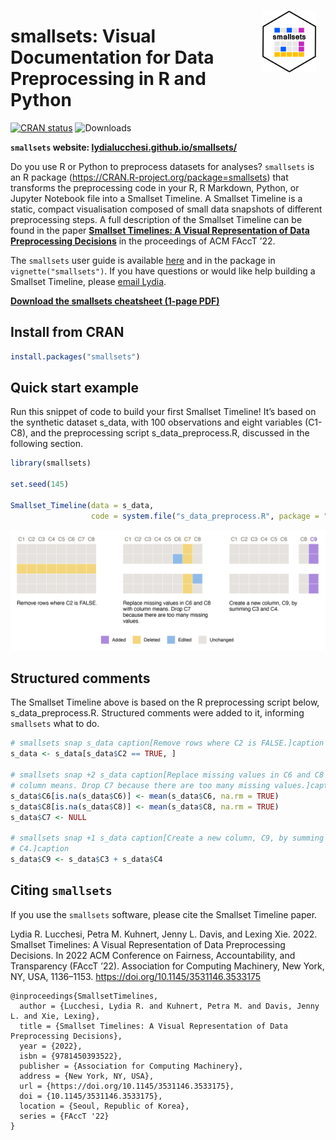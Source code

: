 
<img src="man/figures/hex_sticker.png" width="17%" style="float:right; padding:15px" style="display: block; margin: auto 0 auto auto;" />

# smallsets: Visual Documentation for Data Preprocessing in R and Python

[![CRAN
status](https://www.r-pkg.org/badges/version/smallsets)](https://CRAN.R-project.org/package=smallsets)
![Downloads](https://cranlogs.r-pkg.org/badges/grand-total/smallsets)

**`smallsets` website:
[lydialucchesi.github.io/smallsets/](https://lydialucchesi.github.io/smallsets/)**

Do you use R or Python to preprocess datasets for analyses? `smallsets`
is an R package (<https://CRAN.R-project.org/package=smallsets>) that
transforms the preprocessing code in your R, R Markdown, Python, or
Jupyter Notebook file into a Smallset Timeline. A Smallset Timeline is a
static, compact visualisation composed of small data snapshots of
different preprocessing steps. A full description of the Smallset
Timeline can be found in the paper [**Smallset Timelines: A Visual
Representation of Data Preprocessing
Decisions**](https://doi.org/10.1145/3531146.3533175) in the proceedings
of ACM FAccT ’22.

The `smallsets` user guide is available
[here](https://lydialucchesi.github.io/smallsets/articles/smallsets.html)
and in the package in `vignette("smallsets")`. If you have questions or
would like help building a Smallset Timeline, please [email
Lydia](mailto:lydia.lucchesi@anu.edu.au).

**[Download the smallsets cheatsheet (1-page
PDF)](https://lydialucchesi.github.io/smallsets_cheatsheet/smallsets_cheatsheet.pdf)**

## Install from CRAN

``` r
install.packages("smallsets")
```

## Quick start example

Run this snippet of code to build your first Smallset Timeline! It’s
based on the synthetic dataset s_data, with 100 observations and eight
variables (C1-C8), and the preprocessing script s_data_preprocess.R,
discussed in the following section.

``` r
library(smallsets)

set.seed(145)

Smallset_Timeline(data = s_data,
                  code = system.file("s_data_preprocess.R", package = "smallsets"))
```

![](man/figures/quick_start_figure.png)

## Structured comments

The Smallset Timeline above is based on the R preprocessing script
below, s_data_preprocess.R. Structured comments were added to it,
informing `smallsets` what to do.

``` r
# smallsets snap s_data caption[Remove rows where C2 is FALSE.]caption
s_data <- s_data[s_data$C2 == TRUE, ]

# smallsets snap +2 s_data caption[Replace missing values in C6 and C8 with
# column means. Drop C7 because there are too many missing values.]caption
s_data$C6[is.na(s_data$C6)] <- mean(s_data$C6, na.rm = TRUE)
s_data$C8[is.na(s_data$C8)] <- mean(s_data$C8, na.rm = TRUE)
s_data$C7 <- NULL

# smallsets snap +1 s_data caption[Create a new column, C9, by summing C3 and
# C4.]caption
s_data$C9 <- s_data$C3 + s_data$C4
```

## Citing `smallsets`

If you use the `smallsets` software, please cite the Smallset Timeline
paper.

Lydia R. Lucchesi, Petra M. Kuhnert, Jenny L. Davis, and Lexing Xie.
2022. Smallset Timelines: A Visual Representation of Data Preprocessing
Decisions. In 2022 ACM Conference on Fairness, Accountability, and
Transparency (FAccT ’22). Association for Computing Machinery, New York,
NY, USA, 1136–1153. <https://doi.org/10.1145/3531146.3533175>

    @inproceedings{SmallsetTimelines, 
      author = {Lucchesi, Lydia R. and Kuhnert, Petra M. and Davis, Jenny L. and Xie, Lexing}, 
      title = {Smallset Timelines: A Visual Representation of Data Preprocessing Decisions}, 
      year = {2022}, 
      isbn = {9781450393522}, 
      publisher = {Association for Computing Machinery}, 
      address = {New York, NY, USA}, 
      url = {https://doi.org/10.1145/3531146.3533175}, 
      doi = {10.1145/3531146.3533175}, 
      location = {Seoul, Republic of Korea}, 
      series = {FAccT '22}
    }
